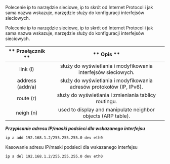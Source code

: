 Polecenie ip to narzędzie sieciowe, ip to skrót od Internet Protocol i jak sama nazwa wskazuje, narzędzie służy do konfiguracji interfejsów sieciowych.

Polecenie ip to narzędzie sieciowe, ip to skrót od Internet Protocol i jak sama nazwa wskazuje, narzędzie służy do konfiguracji interfejsów sieciowych.

|  ** 						  							  								 Przełącznik  							 						 					** |                               ** 						  							  								 Opis  							 						 					**                               |
|:--------------------------:|:------------------------------------------------------------------------------:|
|      						  							  								 link (l)  							 						 					     |      						  							  								 służy do wyświetlania i modyfikowania interfejsów sieciowych.  							 						 					    |
|  						  							  								 address (addr/a)  							 						 					 |  						  							  								 służy do wyświetlania i modyfikowania adresów protokołów (IP, IPv6).  							 						 					 |
|      						  							  								 route (r)  							 						 					    |          						  							  								 służy do wyświetlania i zmieniania tablicy routingu.  							 						 					         |
|      						  							  								 neigh (n)  							 						 					    |      						  							  								 used to display and manipulate neighbor objects (ARP table).  							 						 					     |

***Przypisanie adresu IP/maski podsieci dla wskazanego interfejsu***
```
ip a add 192.168.1.2/255.255.255.0 dev eth0
```

Kasowanie adresu IP/maski podsieci dla wskazanego interfejsu
```
ip a del 192.168.1.2/255.255.255.0 dev eth0
```

